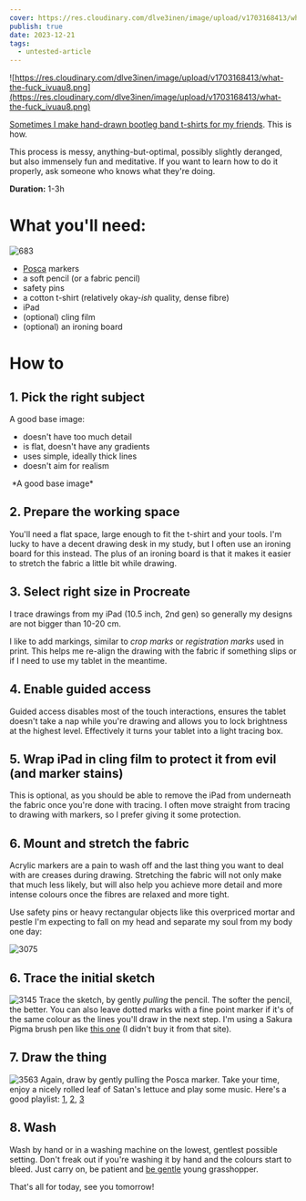 ```yaml
---
cover: https://res.cloudinary.com/dlve3inen/image/upload/v1703168413/what-the-fuck_ivuau8.png
publish: true
date: 2023-12-21
tags:
  - untested-article
---
```

![https://res.cloudinary.com/dlve3inen/image/upload/v1703168413/what-the-fuck_ivuau8.png](https://res.cloudinary.com/dlve3inen/image/upload/v1703168413/what-the-fuck_ivuau8.png)

[Sometimes I make hand-drawn bootleg band t-shirts for my friends](<../My Bootleg T-shirts>). This is how.

This process is messy, anything-but-optimal, possibly slightly deranged, but also immensely fun and meditative. If you want to learn how to do it properly, ask someone who knows what they're doing.

**Duration:** 1-3h

# What you'll need:

![683](tee-tutorial-tools.webp)

- [Posca](https://poscausa.com) markers
- a soft pencil (or a fabric pencil)
- safety pins
- a cotton t-shirt (relatively okay-*ish* quality, dense fibre)
- iPad
- (optional) cling film
- (optional) an ironing board

# How to

## 1\. Pick the right subject

A good base image:

- doesn't have too much detail
- is flat, doesn't have any gradients
- uses simple, ideally thick lines
- doesn't aim for realism

<img src="https://www.potato.horse/_next/image?url=https%3A%2F%2Fimages.ctfassets.net%2Fhyylafu4fjks%2F52nuzNPji0GiZGJctyWlvJ%2Fa4fc78761c8a894806f6f4350faf39a0%2FC18D3C61-F740-441B-A25A-13B9FDF305BC.png&w=2048&q=75" alt=""/>
*A good base image*

## 2\. Prepare the working space

You'll need a flat space, large enough to fit the t-shirt and your tools. I'm lucky to have  a decent drawing desk in my study, but I often use an ironing board for this instead. The plus of an ironing board is that it makes it easier to stretch the fabric a little bit while drawing.

## 3\. Select right size in Procreate

I trace drawings from my iPad (10.5 inch, 2nd gen) so generally my designs are not bigger than 10-20 cm. 

I like to add markings, similar to *crop marks* or *registration marks* used in print. This helps me re-align the drawing with the fabric if something slips or if I need to use my tablet in the meantime.

## 4\. Enable guided access

Guided access disables most of the touch interactions, ensures the tablet doesn't take a nap while you're drawing and allows you to lock brightness at the highest level. Effectively it turns your tablet into a light tracing box.

## 5\. Wrap iPad in cling film to protect it from evil (and marker stains)

This is optional, as you should be able to remove the iPad from underneath the fabric once you're done with tracing. I often move straight from tracing to drawing with markers, so I prefer giving it some protection.

## 6\. Mount and stretch the fabric

Acrylic markers are a pain to wash off and the last thing you want to deal with are creases during drawing. Stretching the fabric will not only make that much less likely, but will also help you achieve more detail and more intense colours once the fibres are relaxed and more tight.

Use safety pins or heavy rectangular objects like this overpriced mortar and pestle I'm expecting to fall on my head and separate my soul from my body one day:

![3075](tee-tutorial-setup-mortar.webp)

## 6\. Trace the initial sketch

![3145](tee-tutorial-trace-dots-zoom.webp)
Trace the sketch, by gently *pulling* the pencil. The softer the pencil, the better. You can also leave dotted marks with a fine point marker if it's of the same colour as the lines you'll draw in the next step. I'm using a Sakura Pigma brush pen like [this one](https://kawaiipenshop.com/products/sakura-pigma-brush-pen) (I didn't buy it from that site).

## 7\. Draw the thing
![3563](tee-tutorial-longer.webp)
Again, draw by gently pulling the Posca marker. Take your time, enjoy a nicely rolled leaf of Satan's lettuce and play some music. Here's a good playlist: [1](https://www.youtube.com/watch?v=tSv04ylc6To), [2](https://www.youtube.com/watch?v=q4xKvHANqjk&t=2816s&pp=ygUKa2hydWFuZ2Jpbg%3D%3D), [3](https://www.youtube.com/watch?v=d8eVBS7c_hU)

## 8\. Wash

Wash by hand or in a washing machine on the lowest, gentlest possible setting. Don't freak out if you're washing it by hand and the colours start to bleed. Just carry on, be patient and [be gentle](https://youtu.be/YoR8h8y5m0g?t=105) young grasshopper.

That's all for today, see you tomorrow! 

